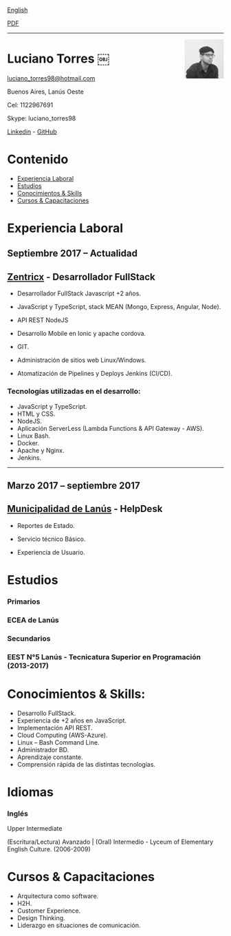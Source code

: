 <a href="https://luchotxrres.github.io/cv/" class="btn btn-github"><span class="icon"></span>English</a>

<a href="https://luchotxrres.github.io/cv/inicio.pdf" target="blank" class="btn btn-github">
    <span class="icon"></span>PDF
</a>

---

<img alt="profile" width="18%" src="profile.jpeg" align="right"/>


# Luciano Torres ￼ 

luciano_torres98@hotmail.com

Buenos Aires, Lanús Oeste

Cel: 1122967691

Skype: luciano_torres98

[Linkedin] - [GitHub]

# Contenido
- [Experiencia Laboral](#experiencia-laboral)
- [Estudios](#estudios)
- [Conocimientos & Skills](#conocimientos--skills)
- [Cursos & Capacitaciones](#cursos--capacitaciones)

# Experiencia Laboral 

## **Septiembre 2017 – Actualidad**  

## [Zentricx] -  Desarrollador FullStack
* Desarrollador FullStack Javascript +2 años.

* JavaScript y TypeScript, stack MEAN (Mongo, Express, Angular, Node).

* API REST NodeJS

* Desarrollo Mobile en Ionic y apache cordova. 

* GIT.

* Administración de sitios web Linux/Windows. 

* Atomatización de Pipelines y Deploys Jenkins (CI/CD).

### Tecnologías utilizadas en el desarrollo: 

* JavaScript y TypeScript.
* HTML y CSS.
* NodeJS.
* Aplicación ServerLess (Lambda Functions & API Gateway - AWS).
* Linux Bash.
* Docker.
* Apache y Nginx.
* Jenkins.

---

## **Marzo 2017 – septiembre 2017** 

## [Municipalidad de Lanús] - HelpDesk  

* Reportes de Estado.

* Servicio técnico Básico.

* Experiencia de Usuario.


# Estudios 

### **Primarios** 

### ECEA de Lanús 

### **Secundarios** 

### EEST N°5 Lanús - Tecnicatura Superior en Programación (2013-2017)

# Conocimientos & Skills: 

* Desarrollo FullStack.
* Experiencia de +2 años en JavaScript. 
* Implementación API REST.
* Cloud Computing (AWS-Azure).
* Linux – Bash Command Line.
* Administrador BD.
* Aprendizaje constante.
* Comprensión rápida de las distintas tecnologías. 

# Idiomas 

### **Inglés**
Upper Intermediate

(Escritura/Lectura) Avanzado | (Oral) Intermedio - Lyceum of Elementary English Culture. (2006-2009) 

# Cursos & Capacitaciones 

* Arquitectura como software.
* H2H.
* Customer Experience.
* Design Thinking.
* Liderazgo en situaciones de comunicación.


[Linkedin]: https://ar.linkedin.com/in/ltorres/
[Zentricx]: http://www.zentricx.com
[Municipalidad de Lanús]: http://www.lanus.gob.ar/
[GitHub]: https://github.com/luchotxrres